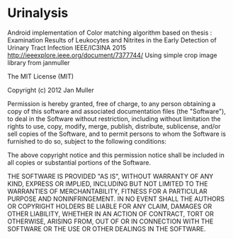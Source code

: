 # Urinalysis
Android implementation of Color matching algorithm based on thesis :	Examination Results of Leukocytes and Nitrites in the Early Detection of Urinary Tract Infection IEEE/IC3INA 2015 http://ieeexplore.ieee.org/document/7377744/
Using simple crop image library from janmuller

The MIT License (MIT)

Copyright (c) 2012 Jan Muller

Permission is hereby granted, free of charge, to any person obtaining a copy of this software and associated documentation files (the "Software"), to deal in the Software without restriction, including without limitation the rights to use, copy, modify, merge, publish, distribute, sublicense, and/or sell copies of the Software, and to permit persons to whom the Software is furnished to do so, subject to the following conditions:

The above copyright notice and this permission notice shall be included in all copies or substantial portions of the Software.

THE SOFTWARE IS PROVIDED "AS IS", WITHOUT WARRANTY OF ANY KIND, EXPRESS OR IMPLIED, INCLUDING BUT NOT LIMITED TO THE WARRANTIES OF MERCHANTABILITY, FITNESS FOR A PARTICULAR PURPOSE AND NONINFRINGEMENT. IN NO EVENT SHALL THE AUTHORS OR COPYRIGHT HOLDERS BE LIABLE FOR ANY CLAIM, DAMAGES OR OTHER LIABILITY, WHETHER IN AN ACTION OF CONTRACT, TORT OR OTHERWISE, ARISING FROM, OUT OF OR IN CONNECTION WITH THE SOFTWARE OR THE USE OR OTHER DEALINGS IN THE SOFTWARE.
